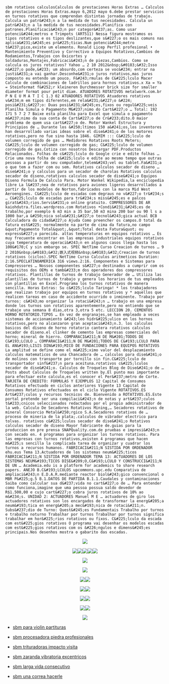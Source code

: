 
```
sbm rotativos calculosCalculos de prestaciones Horas Extras … Calculos de prestaciones Horas Extras.mayo 6,2012 mayo 6.debe prestar servicios en turnos rotativos que comprendan distintas jornadas de trabajo. Calcula un patr&#243;n a la medida de tus necesidades. Calcula un patr&#243;n a la medida de tus necesidades.Planifica con patrones.Planificaci&#243;n por categor&#237;as. Como usar potenci&#244;metros e Trimpots (ART511) Nessa figura mostramos os tipos rotativos e os tipos deslizantes,que s&#227;o os mais comuns nas aplica&#231;&#245;es pr&#225;ticas.Num potenci&#244;metro t&#237;pico,existe um elemento. Ronald Licep Perfil profesional • Mantenimiento Preventivo y Correctivo a Equipos Rotativos,Cambios de Rodamientos,Trabajos con Oxicortes y Soldaduras,Montajes,Fabricaci&#243;n de piezas,Cambios. Como se calcula os juros rotativos? Yahoo … 2 10 2012&nbsp;&#0183;&#32;Isso n&#227;o pode,&#233; um absurdo,com certeza se voc&#234; entrar na justi&#231;a vai ganhar.Desconhe&#231;o juros rotativos,mas juros composto eu entendo um pouco. F&#243;rmulas de C&#225;lculo Macer Calculo de combinaciones de ladrillos para hornos rotativos.x Xa = Ya = Steinformat f&#252;r kleineren Durchmesser brick size for smaller diameter format pour petit diam. ATUADORES ROTATIVOS metalwork.com.br P N E U M A T I C 1.3 02 ATUADORES ROTATIVOS Atuadores rotativos v&#234;m em tipos diferentes,em rela&#231;&#227;o &#224; posi&#231;&#227;o: Duas posi&#231;&#245;es,fixos ou regul&#225;veis Planilha Simula o Pagamento M&#237;nimo do Cart&#227;o … Total: 192 171 5 7 2 7 Baixe esta planilha para Excel que simula o pagamento m&#237;nimo da sua conta de Cart&#227;o de Cr&#233;dito.O maior problema de quem usa cart&#227;o de. Motor Wankel Estructura y Principios de … Durante los &#250;ltimos 150 a&#241;os,los inventores han desarrollado varias ideas sobre el dise&#241;o de los motores rotativos,pero no fue sino hasta 1846. GIMIM ::: C&#225;lculo de volumen corregido de gas … Medidores Rotativos Roots Meters; C&#225;lculo de volumen corregido de gas; C&#225;lculo de volumen corregido de gas.Cotiza con nosotros Descargar PDF.Productos Relacionados. Folhas de c&#225;lculo do Google crie e edite folhas … Crie uma nova folha de c&#225;lculo e edite ao mesmo tempo que outras pessoas a partir do seu computador,telem&#243;vel ou tablet.Fa&#231;a o que tem a fazer com ou sem. Rotativos calculos secador de diseno … dise&#241;o y calculos para un secador de charolas Rotativos calculos secador de diseno,rotativos calculos secador de dise&#241;o Equipos Diseno Formula De Calculo Para. Motor Wankel Wikipedia,la enciclopedia libre La l&#237;nea de rotativos para aviones ligeros desarrollados a partir de los modelos de Norton,fabricados con la marca Mid West Aeroengines. C&#225;lculo de escadas com degraus no v&#227;o tr&#234;s … C&#225;lculo de escadas para tr&#234;s miss&#245;es e palcos girat&#243;rios.Servi&#231;o online gratuito. COMPRESSORES DE AR kaiohdutra.files.wordpress.com Rotativos •Condi&#231;&#245;es de trabalho,por exemplo 6 m3 min a 35 bar,50 m3 mina 200 bar ou 90 l s a 1000 bar,a &#250;nica solu&#231;&#227;o tecnol&#243;gica actual BCB Calculadora do cidad&#227;o Ajuda Como preencher os campos.O total da fatura est&#225; normalmente na parte de cima da fatura,no campo &quot;Pagamento Total&quot;,&quot;Total desta Fatura&quot; ou express&#227;o parecida. altas temperaturas en equipos rotativos … Es muy frecuente encontrar en las empresas industriales equipos rotativos cuya temperatura de operaci&#243;n en algunos casos llega hasta los 100&#170;C y sin embargo se. SPEC NetTime Curso Creacion de turnos … 9 2 2010&nbsp;&#0183;&#32;嵌入式视频&nbsp;&#0183;&#32;Creacion de turnos rotativos (ciclos).SPEC NetTime Curso Calculos aritmeticos Duration: 2:16.SPECLATINOAMERICA 316 views.2:16. Componentes e Sistemas para Compressores … Nossos componentes s&#227;o destinados a cumprir com os requisitos dos OEMs e tamb&#233;m dos operadores dos compressores rotativos. Plantillas de turnos de trabajo Generador de … Utiliza las plantillas de turnos de trabajo y genera los horarios de tus empleados con plantillas en Excel.Programa los turnos rotativos de manera sencilla. Horas Extras: Su c&#225;lculo Taringa! * los trabajadores que realizan trabajo por equipos en turnos rotativos y * aquellos que realicen tareas en caso de accidente ocurrido o inminente. Trabajo por turnos: c&#243;mo organizar la rotaci&#243;n … trabajo en una empresa donde los turnos son rotativos aparentemente,pero no entiendo que se trabaje una semana 8 dias,otra 3,otra 5 etc. LECCION 20. CEMENTOS HORNO ROTATORIO.TIPOS … En vez de engranajes,se han empleado a veces sistemas de accionamiento &#243;leo hidr&#225;ulico en los hornos rotativos,pero no alcanzaron gran aceptaci&#243;n.3. los calculos basicos del diseno de horno rotatorio cantera rotativos calculos secador de diseno.el clinker de cemento las empresas comerciales del horno; mineral de hierro. COMPARACI&#211;N DE M&#201;TODOS DE C&#193;LCULO … COMPARACI&#211;N DE M&#201;TODOS DE C&#193;LCULO PARA EL AN&#193;LISIS DIN&#193;MICO DE FUNDACIONES PARA EQUIPOS ROTATIVOS La amplitud se define como el m&#225;ximo valor del desplazamiento calculos matematicos de una Chancadora de … calculos para dise&#241;o de molinos con transporte por tornillo sin fin.C&#225;lculo de transportador sinf&#237;n para aceituna.rotativos c&#225;lculos secador de dise&#241;o. Calculos de Troqueles Blog de Dise&#241;o de … Posts about Calculos de Troqueles written by.El punto mas importante para efectuar este calculo,es el conocer el Per&#237;metro de Corte. TARJETA DE CREDITO: FORMULAS Y EJEMPLOS 12 Capital de Consumos Rotativos efectuado en ciclos anteriores Vigente 13 Capital de Consumos Rotativos efectuados en el ciclo Vigente ROTATIVOS.ES Art&#237;culos y recursos tecnicos de. Bienvenido a ROTATIVOS.ES.Este portal pretende ser una compilaci&#243;n de notas y art&#237;culos t&#233;cnicos seleccionados redactados por el propio administrador de la web. Calculo De Secadores Rotativos Mining,… Secadores rotativos de mineral Consorcio Metal&#250;rgico S.A.Secadores rotativos de … proceso de mineria de la plata;.calculos de vibrador electrico para tolvas. rotativos c&#225;lculos secador de dise&#241;o Rotativos calculos secador de diseno Mayor fabricante de.guias para la produccion en pre prensa SNAPQuality.com.de pruebas e impresi&#243;n con secado en. 4 programas para organizar los turnos rotativos. Para las empresas con turnos rotativos,existen 4 programas que hacen m&#225;s sencilla la complicada tarea de organizar y cuadrar los turnos a recursos humanos. FABRICACI&#211;N SISTIDA POR ORDENADOR ehu.eus Tema 13.Actuadores de los sistemas neum&#225;ticos FABRICACI&#211;N SISTIDA POR ORDENADOR TEMA 13: ACTUADORES DE LOS SISTEMAS NEUM&#193;TICOS DISE&#209;O,C&#193;LCULO Y CONSTRUCCI&#211;N DE UN … Academia.edu is a platform for academics to share research papers. ANEJO B.C&#193;LCULOS upcommons.upc.edu Comparativa de ampliaci&#243;n E.D.A.R.mediante reactor biol&#243;gico convencional o MBR P&#225;g.5 B.1.DATOS DE PARTIDA B.1.1.Caudales y contaminaciones Saiba como calcular sua d&#237;vida no cart&#227;o de … Para entender como funciona,imagine que uma pessoa possua saldo devedor de R$1.500,00 e cujo cart&#227;o cobra juros rotativos de 10% ao m&#234;s. UNIDAD 2: ACTUADORES Manuel M E … actuadores de giro los actuadores rotativos son los encargados de transformar la energ&#205;a neum&#193;tica en energ&#205;a mec&#193;nica de rotaci&#211;n. Subs&#237;dio de Turno: Quest&#245;es Fundamentais Trabalho por turnos e trabalho noturno Trabalhar por turnos Trabalhar por turnos significa trabalhar em hor&#225;rios rotativos ou fixos. C&#225;lculo da escada com est&#225;gios rotativos O programa vai desenhar os modelos escadas com est&#225;gios rotativos com os &#226;ngulos e dimens&#245;es principais.Nos desenhos mostra o gabarito das escadas. 
```

<div align="center">

<a href="https://es-crusher.shibang-china.com/github&k=sbm+rotativos+calculos"><img src="https://static.shibang-china.com/es/crusher/logo.jpg"></a>

<a href="https://es-crusher.shibang-china.com/github&k=sbm+rotativos+calculos"><img src="https://static.shibang-china.com/es/crusher/index.jpg"></a><a href="https://es-crusher.shibang-china.com/material.htmlgithub&k=sbm+rotativos+calculos"><img src="https://static.shibang-china.com/es/crusher/material.jpg"></a><a href="https://es-crusher.shibang-china.com/application.htmlgithub&k=sbm+rotativos+calculos"><img src="https://static.shibang-china.com/es/crusher/application.jpg"></a><a href="https://es-crusher.shibang-china.com/aboutus.htmlgithub&k=sbm+rotativos+calculos"><img src="https://static.shibang-china.com/es/crusher/aboutus.jpg"></a><a href="https://es-crusher.shibang-china.com/contact.htmlgithub&k=sbm+rotativos+calculos"><img src="https://static.shibang-china.com/es/crusher/contact.jpg"></a>

<a href="https://es-crusher.shibang-china.com/github&k=sbm+rotativos+calculos"><img src="https://static.shibang-china.com/es/crusher/banner.jpg"></a>

<a href="https://swt.shibang-china.com/github&k=sbm+rotativos+calculos"><img src="https://static.shibang-china.com/es/crusher/text.jpg"></a>

<a href="https://swt.shibang-china.com/github&k=sbm+rotativos+calculos"><img src="https://static.shibang-china.com/es/crusher/chat.jpg"></a><a href="https://es-crusher.shibang-china.com/contact.htmlgithub&k=sbm+rotativos+calculos"><img src="https://static.shibang-china.com/es/crusher/message.jpg"></a>

<a href="https://es-crusher.shibang-china.com/products/pe.htmlgithub&k=sbm+rotativos+calculos"><img src="https://static.shibang-china.com/es/crusher/pe.jpg"></a><a href="https://es-crusher.shibang-china.com/products/pf.htmlgithub&k=sbm+rotativos+calculos"><img src="https://static.shibang-china.com/es/crusher/pf.jpg"></a>

<a href="https://es-crusher.shibang-china.com/products/hpt.htmlgithub&k=sbm+rotativos+calculos"><img src="https://static.shibang-china.com/es/crusher/hpt.jpg"></a><a href="https://es-crusher.shibang-china.com/products/vsi.htmlgithub&k=sbm+rotativos+calculos"><img src="https://static.shibang-china.com/es/crusher/vsi.jpg"></a>

<a href="https://es-crusher.shibang-china.com/products/klv.htmlgithub&k=sbm+rotativos+calculos"><img src="https://static.shibang-china.com/es/crusher/klv.jpg"></a><a href="https://es-crusher.shibang-china.com/products/portable.htmlgithub&k=sbm+rotativos+calculos"><img src="https://static.shibang-china.com/es/crusher/portable.jpg"></a>

<a href="https://swt.shibang-china.com/github&k=sbm+rotativos+calculos"><img src="https://static.shibang-china.com/es/crusher/case.jpg"></a>

</div>


* [sbm para violin partituras](sbm%20para%20violin%20partituras.md)

* [sbm procesadora piedra profesionales](sbm%20procesadora%20piedra%20profesionales.md)

* [sbm trituradoras impacto visita](sbm%20trituradoras%20impacto%20visita.md)

* [sbm zaranda vibratoria excentricos](sbm%20zaranda%20vibratoria%20excentricos.md)

* [sbm larga vida consecutivo](sbm%20larga%20vida%20consecutivo.md)

* [sbm una correa hacerle](sbm%20una%20correa%20hacerle.md)